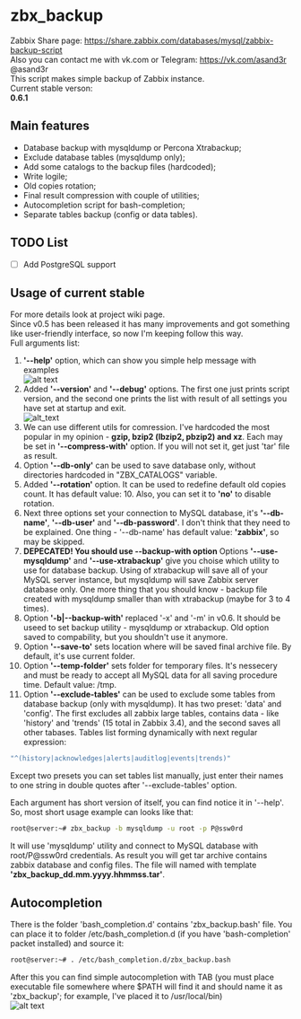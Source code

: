 # zbx_backup
Zabbix Share page: https://share.zabbix.com/databases/mysql/zabbix-backup-script  
Also you can contact me with vk.com or Telegram: https://vk.com/asand3r  @asand3r  
This script makes simple backup of Zabbix instance.  
Current stable verson:  
<b>0.6.1</b>  

## Main features
- Database backup with mysqldump or Percona Xtrabackup;  
- Exclude database tables (mysqldump only);  
- Add some catalogs to the backup files (hardcoded);  
- Write logile;  
- Old copies rotation;  
- Final result compression with couple of utilities;  
- Autocompletion script for bash-completion;  
- Separate tables backup (config or data tables).  

## TODO List
- [ ] Add PostgreSQL support  

## Usage of current stable
For more details look at project wiki page.  
Since v0.5 has been released it has many improvements and got something like user-friendly interface, so now I'm keeping follow this way.    
Full arguments list:  
1. __'--help'__ option, which can show you simple help message with examples  
![alt text](https://pp.userapi.com/c824603/v824603198/3fdca/u-cd9-f58xo.jpg)  
2. Added __'--version'__ and __'--debug'__ options. The first one just prints script version, and the second one prints the list with result of all settings you have set at startup and exit.  
![alt_text](https://pp.userapi.com/c834104/v834104412/2479e/oVe0ybMtguw.jpg)  
3. We can use different utils for comression. I've hardcoded the most popular in my opinion - __gzip, bzip2 (lbzip2, pbzip2) and xz__. Each may be set in __'--compress-with'__ option. If you will not set it, get just 'tar' file as result.  
4. Option __'--db-only'__ can be used to save database only, without directories hardcoded in "ZBX_CATALOGS" variable.  
5. Added __'--rotation'__ option. It can be used to redefine default old copies count. It has default value: 10. Also, you can set it to __'no'__ to disable rotation.  
6. Next three options set your connection to MySQL database, it's __'--db-name'__, __'--db-user'__ and __'--db-password'__. I don't think that they need to be explained. One thing - '--db-name' has default value: __'zabbix'__, so may be skipped.
7. __DEPECATED! You should use --backup-with option__ Options __'--use-mysqldump'__ and __'--use-xtrabackup'__ give you choise which utility to use for database backup. Using of xtrabackup will save all of your MySQL server instance, but mysqldump will save Zabbix server database only. One more thing that you should know - backup file created with mysqldump smaller than with xtrabackup (maybe for 3 to 4 times).  
8. Option __'-b|--backup-with'__ replaced '-x' and '-m' in v0.6. It should be useed to set backup utility - mysqldump or xtrabackup. Old option saved to compability, but you shouldn't use it anymore.
8. Option __'--save-to'__ sets location where will be saved final archive file. By default, it's use current folder.  
9. Option __'--temp-folder'__ sets folder for temporary files. It's nessecery and must be ready to accept all MySQL data for all saving procedure time. Default value: /tmp.
10. Option __'--exclude-tables'__ can be used to exclude some tables from database backup (only with mysqldump). It has two preset: 'data' and 'config'. The first excludes all zabbix large tables, contains data - like 'history' and 'trends' (15 total in Zabbix 3.4), and the second saves all other tabases. Tables list forming dynamically with next regular expression:  
```bash
"^(history|acknowledges|alerts|auditlog|events|trends)"
```
Except two presets you can set tables list manually, just enter their names to one string in double quotes after '--exclude-tables' option.  

Each argument has short version of itself, you can find notice it in '--help'. So, most short usage example can looks like that:  
```bash
root@server:~# zbx_backup -b mysqldump -u root -p P@ssw0rd
```
It will use 'mysqldump' utility and connect to MySQL database with root/P@ssw0rd credentials. As result you will get tar archive contains zabbix database and config files. The file will named with template __'zbx_backup_dd.mm.yyyy.hhmmss.tar'__.

## Autocompletion
There is the folder 'bash_completion.d' contains 'zbx_backup.bash' file. You can place it to folder /etc/bash_completion.d (if you have 'bash-completion' packet installed) and source it:  
```bash
root@server:~# . /etc/bash_completion.d/zbx_backup.bash
```
After this you can find simple autocompletion with TAB (you must place executable file somewhere where $PATH will find it and should name it as 'zbx_backup'; for example, I've placed it to /usr/local/bin)  
![alt text](https://pp.userapi.com/c841536/v841536677/37165/HhL-1GMUAxg.jpg)
